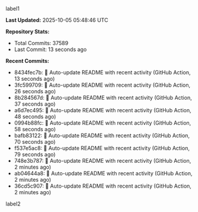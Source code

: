 
label1 
<!-- ACTIVITY_START -->
**Last Updated:** 2025-10-05 05:48:46 UTC

**Repository Stats:**
- Total Commits: 37589
- Last Commit: 13 seconds ago

**Recent Commits:**
- 8434fec7b: 🤖 Auto-update README with recent activity (GitHub Action, 13 seconds ago)
- 3fc599709: 🤖 Auto-update README with recent activity (GitHub Action, 26 seconds ago)
- 8b284567d: 🤖 Auto-update README with recent activity (GitHub Action, 37 seconds ago)
- a6d7ec495: 🤖 Auto-update README with recent activity (GitHub Action, 48 seconds ago)
- 0994b88fc: 🤖 Auto-update README with recent activity (GitHub Action, 58 seconds ago)
- bafb83122: 🤖 Auto-update README with recent activity (GitHub Action, 70 seconds ago)
- f537e5ac8: 🤖 Auto-update README with recent activity (GitHub Action, 79 seconds ago)
- 748e3b787: 🤖 Auto-update README with recent activity (GitHub Action, 2 minutes ago)
- ab04644a8: 🤖 Auto-update README with recent activity (GitHub Action, 2 minutes ago)
- 36cd5c907: 🤖 Auto-update README with recent activity (GitHub Action, 2 minutes ago)
<!-- ACTIVITY_END -->

label2
